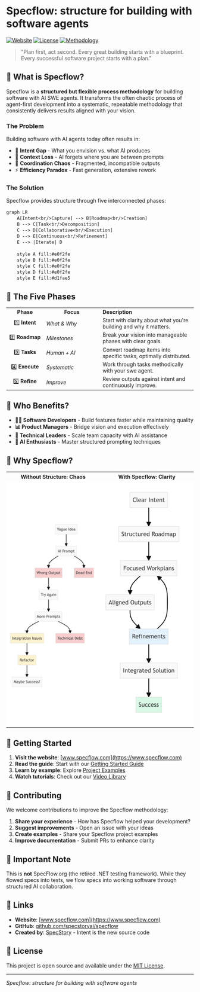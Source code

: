 # Specflow: structure for building with software agents

[![Website](https://img.shields.io/badge/website-specflow.com-blue)](https://www.specflow.com)
[![License](https://img.shields.io/badge/license-MIT-green)](LICENSE)
[![Methodology](https://img.shields.io/badge/methodology-open--source-orange)](https://github.com/specstoryai/specflow)

> "Plan first, act second. Every great building starts with a blueprint. Every successful software project starts with a plan."

## 🚀 What is Specflow?

Specflow is a **structured but flexible process methodology** for building software with AI SWE agents. It transforms the often chaotic process of agent-first development into a systematic, repeatable methodology that consistently delivers results aligned with your vision.

### The Problem

Building software with AI agents today often results in:
- 🎯 **Intent Gap** - What you envision vs. what AI produces
- 💭 **Context Loss** - AI forgets where you are between prompts
- 🧩 **Coordination Chaos** - Fragmented, incompatible outputs
- ⚡ **Efficiency Paradox** - Fast generation, extensive rework

### The Solution

Specflow provides structure through five interconnected phases:

```mermaid
graph LR
    A[Intent<br/>Capture] --> B[Roadmap<br/>Creation]
    B --> C[Task<br/>Decomposition]
    C --> D[Collaborative<br/>Execution]
    D --> E[Continuous<br/>Refinement]
    E --> |Iterate| D
    
    style A fill:#e0f2fe
    style B fill:#e0f2fe
    style C fill:#e0f2fe
    style D fill:#e0f2fe
    style E fill:#d1fae5
```

## 📖 The Five Phases

<table>
<tr>
<td width="20%" align="center"><strong>Phase</strong></td>
<td width="30%" align="center"><strong>Focus</strong></td>
<td width="50%"><strong>Description</strong></td>
</tr>
<tr>
<td align="center">1️⃣ <strong>Intent</strong></td>
<td><em>What & Why</em></td>
<td>Start with clarity about what you're building and why it matters.</td>
</tr>
<tr>
<td align="center">2️⃣ <strong>Roadmap</strong></td>
<td><em>Milestones</em></td>
<td>Break your vision into manageable phases with clear goals.</td>
</tr>
<tr>
<td align="center">3️⃣ <strong>Tasks</strong></td>
<td><em>Human + AI</em></td>
<td>Convert roadmap items into specific tasks, optimally distributed.</td>
</tr>
<tr>
<td align="center">4️⃣ <strong>Execute</strong></td>
<td><em>Systematic</em></td>
<td>Work through tasks methodically with your swe agent.</td>
</tr>
<tr>
<td align="center">5️⃣ <strong>Refine</strong></td>
<td><em>Improve</em></td>
<td>Review outputs against intent and continuously improve.</td>
</tr>
</table>

## 🎯 Who Benefits?

- **👩‍💻 Software Developers** - Build features faster while maintaining quality
- **📊 Product Managers** - Bridge vision and execution effectively
- **🚀 Technical Leaders** - Scale team capacity with AI assistance
- **🤖 AI Enthusiasts** - Master structured prompting techniques

## 🌟 Why Specflow?

<table>
<tr>
<th align="center">Without Structure: Chaos</th>
<th align="center">With Specflow: Clarity</th>
</tr>
<tr>
<td width="50%" align="center" style="background-color: white;">

<img src="chaos.svg" alt="Chaos - Without Structure" style="width: 500px; height: 650px; max-width: 100%; object-fit: contain; background-color: white;" />

</td>
<td width="50%" align="center" style="background-color: white;">

<img src="clarity.svg" alt="Clarity - With Specflow" style="width: 500px; height: 650px; max-width: 100%; object-fit: contain; background-color: white;" />

</td>
</tr>
</table>

## 🚀 Getting Started

1. **Visit the website**: [www.specflow.com](https://www.specflow.com)
2. **Read the guide**: Start with our [Getting Started Guide](https://www.specflow.com/getting-started.html)
3. **Learn by example**: Explore [Project Examples](https://www.specflow.com/examples/)
4. **Watch tutorials**: Check out our [Video Library](https://www.specflow.com/videos.html)



## 🤝 Contributing

We welcome contributions to improve the Specflow methodology:

1. **Share your experience** - How has Specflow helped your development?
2. **Suggest improvements** - Open an issue with your ideas
3. **Create examples** - Share your Specflow project examples
4. **Improve documentation** - Submit PRs to enhance clarity

## 📝 Important Note

This is **not** SpecFlow.org (the retired .NET testing framework). While they flowed specs into tests, we flow specs into working software through structured AI collaboration.

## 🔗 Links

- **Website**: [www.specflow.com](https://www.specflow.com)
- **GitHub**: [github.com/specstoryai/specflow](https://github.com/specstoryai/specflow)
- **Created by**: [SpecStory](https://www.specstory.com) - Intent is the new source code

## 📄 License

This project is open source and available under the [MIT License](LICENSE).

---

*Specflow: structure for building with software agents*